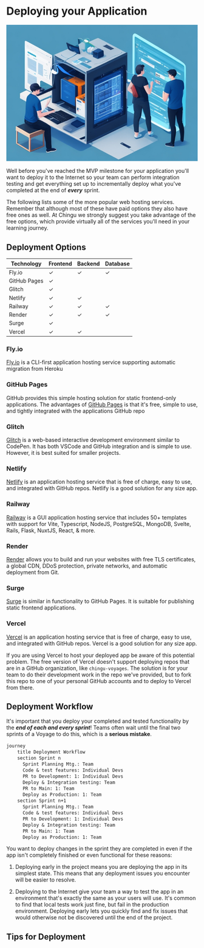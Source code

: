 # Deploying your Application

![Team deploying an app](./assets/Application_Deployment.jpeg)

Well before you've reached the MVP milestone for your application you'll want
to deploy it to the Internet so your team can perform integration testing and
get everything set up to incrementally deploy what you've completed at the end
of **_every_** sprint.

The following lists some of the more popular web hosting services. Remember that
although most of these have paid options they also have free ones as well. At
Chingu we strongly suggest you take advantage of the free options, which provide
virtually all of the services you'll need in your learning journey.

## Deployment Options

| Technology              | Frontend | Backend | Database |
| ----------------------- | -------- | ------- | -------- |
| Fly.io                  | ✓        | ✓       | ✓        |
| GitHub Pages            | ✓        |         |          |
| Glitch                  | ✓        |         |          |
| Netlify                 | ✓        | ✓       |          |
| Railway                 | ✓        | ✓       | ✓        |
| Render                  | ✓        | ✓       | ✓        |
| Surge                   | ✓        |         |          |
| Vercel                  | ✓        | ✓       |          |

### Fly.io

[Fly.io](http://Fly.io) is a CLI-first application hosting service supporting
automatic migration from Heroku

### GitHub Pages

GitHub provides this simple hosting solution for static frontend-only
applications. The advantages of [GitHub Pages](https://pages.github.com/) is
that it's free, simple to use, and tightly integrated with the applications
GitHub repo

### Glitch

[Glitch](https://glitch.com/) is a web-based interactive development environment
similar to CodePen. It has both VSCode and GitHub integration and is simple to
use. However, it is best suited for smaller projects.

### Netlify

[Netlify](https://www.netlify.com/) is an application hosting service that is
free of charge, easy to use, and integrated with GitHub repos. Netlify is a good
solution for any size app.

### Railway

[Railway](https://railway.app) is a GUI application hosting service that
includes 50+ templates with support for Vite, Typescript, NodeJS, PostgreSQL,
MongoDB, Svelte, Rails, Flask, NuxtJS, React, & more.

### Render

[Render](https://render.com/) allows you to build and run your websites with
free TLS certificates, a global CDN, DDoS protection, private networks, and
automatic deployment from Git.

### Surge

[Surge](https://surge.sh/) is similar in functionality to GitHub Pages. It is
suitable for publishing static frontend applications.

### Vercel

[Vercel](https://vercel.com) is an application hosting service that is free of
charge, easy to use, and integrated with GitHub repos. Vercel is a good solution
for any size app.

If you are using Vercel to host your deployed app be aware of this potential
problem. The free version of Vercel doesn't support deploying repos that are in
a GitHub organization, like `chingu-voyages`. The solution is for your team to
do their development work in the repo we've provided, but to fork this repo to
one of your personal GitHub accounts and to deploy to Vercel from there.

## Deployment Workflow

It's important that you deploy your completed and tested functionality by the
**_end of each and every sprint_**! Teams often wait until the final two 
sprints of a Voyage to do this, which is a **serious mistake**.

```mermaid
journey
    title Deployment Workflow
    section Sprint n
      Sprint Planning Mtg.: Team
      Code & test features: Individual Devs
      PR to Development: 1: Individual Devs
      Deploy & Integration testing: Team
      PR to Main: 1: Team
      Deploy as Production: 1: Team
    section Sprint n+1
      Sprint Planning Mtg.: Team
      Code & test features: Individual Devs
      PR to Development: 1: Individual Devs
      Deploy & Integration testing: Team
      PR to Main: 1: Team
      Deploy as Production: 1: Team
```

You want to deploy changes in the sprint they are completed in even if the
app isn't completely finished or even functional for these reasons:

1. Deploying early in the project means you are deploying the app in its
simplest state. This means that any deployment issues you encounter will be
easier to resolve.

2. Deploying to the Internet give your team a way to test the app in an
environment that's exactly the same as your users will use. It's common to find
that local tests work just fine, but fail in the production environment.
Deploying early lets you quickly find and fix issues that would otherwise not
be discovered until the end of the project.

## Tips for Deployment


